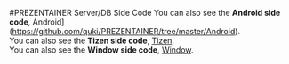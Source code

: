 ﻿#PREZENTAINER Server/DB Side Code
You can also see the **Android side code**, Android](https://github.com/quki/PREZENTAINER/tree/master/Android).    
You can also see the **Tizen side code**, [Tizen](https://github.com/quki/PREZENTAINER/tree/master/Tizen-S2).  
You can also see the **Window side code**, [Window](https://github.com/quki/PREZENTAINER/tree/master/Window).

